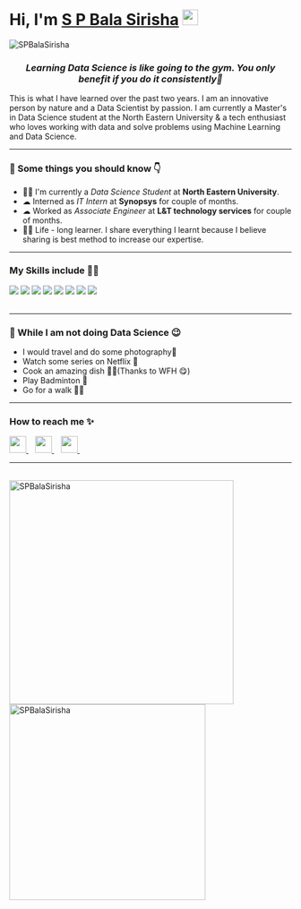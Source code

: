<h1><strong>Hi, I'm <a href="https://balasirisha.com">S P Bala Sirisha</a></strong> <img src="https://raw.githubusercontent.com/syedareehaquasar/syedareehaquasar/master/gifs/Hi.gif" width="28px"></h1>

<div align="left"> 
    <img src="https://komarev.com/ghpvc/?username=SPBalaSirisha" alt="SPBalaSirisha"> 
</div>

<h3 align="center"><em>Learning Data Science is like going to the gym. You only benefit if you do it consistently💯</em></h3>

<p>This is what I have learned over the past two years. I am an innovative person by nature and a Data Scientist  by passion. I am currently a Master's in Data Science student at the North Eastern University & a tech enthusiast who loves working with data and solve problems using Machine Learning and Data Science. </p>

<hr>
<h3>🚀 Some things you should know 👇</h3>
<ul>
<li>👨‍💻 I'm currently a <em>Data Science Student</em> at <strong>North Eastern University</strong>.</li>
<li>☁  Interned as <em>IT Intern</em> at <strong>Synopsys</strong> for couple of months.</li>
<li>☁  Worked as <em>Associate Engineer</em> at <strong>L&T technology services</strong> for couple of months.</li>
<li>👨‍🎓 Life - long learner. I share everything I learnt because I believe sharing is best method to increase our expertise.</li>
</ul>
<hr>

<h3>My Skills include 👨‍💻</h3>
<div>
    <img src="https://img.shields.io/badge/python-%2314354C.svg?style=for-the-badge&logo=python&logoColor=white">
    <img src="https://img.shields.io/badge/postgres-%23316192.svg?style=for-the-badge&logo=postgresql&logoColor=white">
    <img src="https://img.shields.io/badge/scikit--learn-%23F7931E.svg?style=for-the-badge&logo=scikit-learn&logoColor=white">
    <img src="https://img.shields.io/badge/pandas-%23150458.svg?style=for-the-badge&logo=pandas&logoColor=white">
    <img src="https://img.shields.io/badge/numpy-%23013243.svg?style=for-the-badge&logo=numpy&logoColor=white">
    <img src="https://img.shields.io/badge/TensorFlow-%23FF6F00.svg?style=for-the-badge&logo=TensorFlow&logoColor=white">
    <img src="https://img.shields.io/badge/PyTorch-%23EE4C2C.svg?style=for-the-badge&logo=PyTorch&logoColor=white">
    <img src="https://img.shields.io/badge/git-%23F05033.svg?style=for-the-badge&logo=git&logoColor=white">
</div>
<br>
<hr>

<h3>🦄 While I am not doing Data Science 😉</h3>
<ul>
    <li>I would travel and do some photography📸</li>
    <li>Watch some series on Netflix 🍿</li>
    <li>Cook an amazing dish 👨‍🍳(Thanks to WFH 😋)</li>
    <li>Play Badminton 🏸</li>
    <li> Go for a walk 🚶‍♂️</li>
</ul>
<hr>
<h3>How to reach me ✨</h3>
<div>
    <a href="https://www.linkedin.com/in/bala-sirisha/">
        <img src="https://image.flaticon.com/icons/png/512/145/145807.png" width="30px">
    </a>&nbsp;&nbsp;
    <a href="mailto: balasirishasri99@gmail.com">
        <img src="https://image.flaticon.com/icons/png/512/732/732200.png" width="30px">
    </a>&nbsp;&nbsp;
    <a href="https://github.com/SPBalaSirisha/">
        <img src="https://image.flaticon.com/icons/png/512/25/25657.png" width="30px">
    </a>&nbsp;&nbsp;
</div>
<hr>
<br>
<div >
    <img align="left" src="https://github-readme-stats.vercel.app/api?username=SPBalaSirisha&count_private=true&show_icons=true&theme=radical"  width="400px" alt="SPBalaSirisha">
    &nbsp;&nbsp;
    &nbsp;&nbsp;
    <img align="center" src="https://github-readme-stats.vercel.app/api/top-langs/?username=SPBalaSirisha&layout=compact&theme=radical"  width="350px" alt="SPBalaSirisha">
</div>
